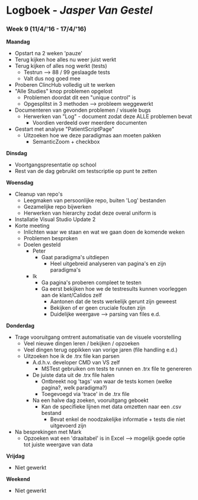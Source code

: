 # Logboek - _Jasper Van Gestel_

### Week 9 (11/4/'16 - 17/4/'16)

**Maandag**

* Opstart na 2 weken 'pauze'
* Terug kijken hoe alles nu weer juist werkt
* Terug kijken of alles nog werkt (tests)
  * Testrun --> 88 / 99 geslaagde tests
  * Valt dus nog goed mee
* Proberen ClincHub volledig uit te werken
* "Alle Studies" knop problemen opgelost
  * Problemen doordat dit een "unique control" is
  * Opgesplitst in 3 methoden --> probleem weggewerkt
* Documenteren van gevonden problemen / visuele bugs
  * Herwerken van "Log" - document zodat deze ALLE problemen bevat
    * Voordien verdeeld over meerdere documenten
* Gestart met analyse "PatientScriptPage"
  * Uitzoeken hoe we deze paradigmas aan moeten pakken
    * SemanticZoom + checkbox

**Dinsdag**

* Voortgangspresentatie op school
* Rest van de dag gebruikt om testscriptie op punt te zetten

**Woensdag**

* Cleanup van repo's
  * Leegmaken van persoonlijke repo, buiten 'Log' bestanden
  * Gezamelijke repo bijwerken
  * Herwerken van hierarchy zodat deze overal uniform is
* Installatie Visual Studio Update 2
* Korte meeting
  * Inlichten waar we staan en wat we gaan doen de komende weken
  * Problemen besproken
  * Doelen gesteld
    * Peter
      * Gaat paradigma's uitdiepen
        * Heel uitgebreid analyseren van pagina's en zijn paradigma's
    * Ik 
      * Ga pagina's proberen compleet te testen
      * Ga eerst bekijken hoe we de testresults kunnen voorleggen aan de klant/Calidos zelf
        * Aantonen dat de tests werkelijk gerunt zijn geweest
        * Bekijken of er geen cruciale fouten zijn
        * Duidelijke weergave --> parsing van files e.d.

**Donderdag**

* Trage vooruitgang omtrent automatisatie van de visuele voorstelling
  * Veel nieuwe dingen leren / bekijken / opzoeken
  * Veel dingen terug oppikken van vorige jaren (file handling e.d.)
  * Uitzoeken hoe ik de .trx file kan parsen
    * A.d.h.v. developer CMD van VS zelf
      * MSTest gebruiken om tests te runnen en .trx file te genereren
    * De juiste data uit de .trx file halen
      * Ontbreekt nog 'tags' van waar de tests komen (welke pagina?, welk paradigma?)
      * Toegevoegd via 'trace' in de .trx file
    * Na een halve dag zoeken, vooruitgang geboekt
      * Kan de specifieke lijnen met data omzetten naar een .csv bestand
        * Bevat enkel de noodzakelijke informatie + tests die niet uitgevoerd zijn
* Na besprekingen met Mark
  * Opzoeken wat een 'draaitabel' is in Excel --> mogelijk goede optie tot juiste weergave van data

**Vrijdag**

* Niet gewerkt

**Weekend**

* Niet gewerkt
